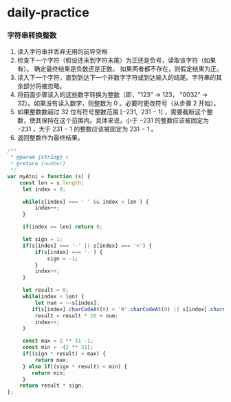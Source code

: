 # daily-practice

### 字符串转换整数
1. 读入字符串并丢弃无用的前导空格
2. 检查下一个字符（假设还未到字符末尾）为正还是负号，读取该字符（如果有）。 确定最终结果是负数还是正数。 如果两者都不存在，则假定结果为正。
3. 读入下一个字符，直到到达下一个非数字字符或到达输入的结尾。字符串的其余部分将被忽略。
4. 将前面步骤读入的这些数字转换为整数（即，"123" -> 123， "0032" -> 32）。如果没有读入数字，则整数为 0 。必要时更改符号（从步骤 2 开始）。
5. 如果整数数超过 32 位有符号整数范围 [−231,  231 − 1] ，需要截断这个整数，使其保持在这个范围内。具体来说，小于 −231 的整数应该被固定为 −231 ，大于 231 − 1 的整数应该被固定为 231 − 1 。
6. 返回整数作为最终结果。

~~~javascript
/**
 * @param {string} s
 * @return {number}
 */
var myAtoi = function (s) {
    const len = s.length;
     let index = 0;

     while(s[index] === ' ' && index < len ) {
         index++;
     }

     if(index >= len) return 0;

     let sign = 1;
     if(s[index] === '-' || s[index] === '+') {
         if(s[index] === '-') {
             sign = -1;
         }
         index++;
     }

     let result = 0;
     while(index < len) {
         let num = ~~s[index];
        if(s[index].charCodeAt(0) < '0'.charCodeAt(0) || s[index].charCodeAt(0) > '9'.charCodeAt(0)) break;
         result = result * 10 + num;
         index++;
     }

     const max = 2 ** 31 -1;
     const min = -(2 ** 31);
     if((sign * result) > max) {
         return max;
     } else if((sign * result) < min) {
        return min;
     }
    return result * sign;
};
~~~

